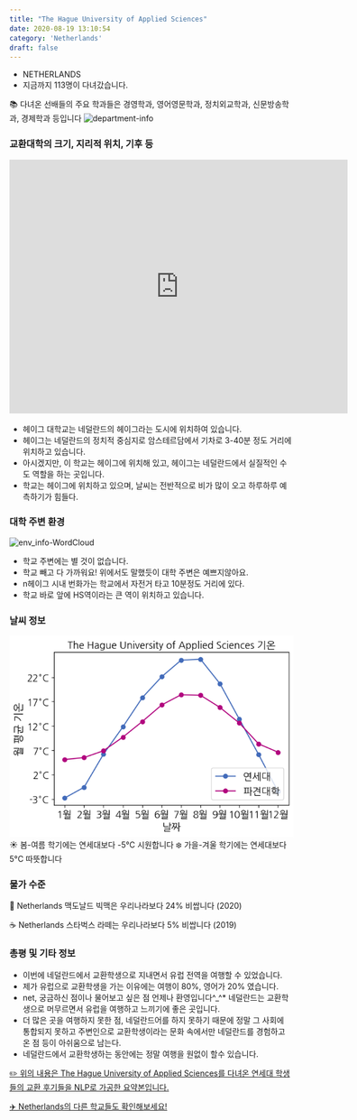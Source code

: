 ```yaml
---
title: "The Hague University of Applied Sciences"
date: 2020-08-19 13:10:54
category: 'Netherlands'
draft: false
---
```



* NETHERLANDS
* 지금까지 113명이 다녀갔습니다. 

📚 다녀온 선배들의 주요 학과들은 경영학과, 영어영문학과, 정치외교학과, 신문방송학과, 경제학과 등입니다
![department-info](../plots/NL000002.png)
### 교환대학의 크기, 지리적 위치, 기후 등
<iframe
width="600"
height="450"
frameborder="0" style="border:0"
src="https://www.google.com/maps/embed/v1/place?key=AIzaSyC9e1AME-pVmWC4hBpFdu5S4dKzyepa3HQ&q=The+Hague+University+of+Applied+Sciences&center=52.067074700000006,4.323974&zoom=14" allowfullscreen>
</iframe>

* 헤이그 대학교는 네덜란드의 헤이그라는 도시에 위치하여 있습니다.
* 헤이그는 네덜란드의 정치적 중심지로 암스테르담에서 기차로 3-40분 정도 거리에 위치하고 있습니다.
* 아시겠지만, 이 학교는 헤이그에 위치해 있고, 헤이그는 네덜란드에서 실질적인 수도 역할을 하는 곳입니다.
* 학교는 헤이그에 위치하고 있으며, 날씨는 전반적으로 비가 많이 오고 하루하루 예측하기가 힘들다.


### 대학 주변 환경

![env_info-WordCloud](../univ_wordclouds_okt/env_info/NL000002_env_info_okt.png)

* 학교 주변에는 별 것이 없습니다.
* 학교 빼고 다 가까워요! 위에서도 말했듯이 대학 주변은 예쁘지않아요.
* n헤이그 시내 번화가는 학교에서 자전거 타고 10분정도 거리에 있다.
* 학교 바로 앞에 HS역이라는 큰 역이 위치하고 있습니다.


### 날씨 정보 
 ![temparature_NL000002](../plots/weather/NL000002.png)
☀️ 봄-여름 학기에는 연세대보다 -5°C 시원합니다
❄️ 가을-겨울 학기에는 연세대보다 5°C 따뜻합니다
### 물가 수준 
🍔 Netherlands 맥도날드 빅맥은 우리나라보다 24% 비쌉니다 (2020)

☕️ Netherlands 스타벅스 라떼는 우리나라보다 5% 비쌉니다 (2019)

### 총평 및 기타 정보
* 이번에 네덜란드에서 교환학생으로 지내면서 유럽 전역을 여행할 수 있었습니다.
* 제가 유럽으로 교환학생을 가는 이유에는 여행이 80%, 영어가 20% 였습니다.
* net, 궁금하신 점이나 물어보고 싶은 점 언제나 환영입니다^_^* 네덜란드는 교환학생으로 머무르면서 유럽을 여행하고 느끼기에 좋은 곳입니다.
* 더 많은 곳을 여행하지 못한 점, 네덜란드어를 하지 못하기 때문에 정말 그 사회에 통합되지 못하고 주변인으로 교환학생이라는 문화 속에서만 네덜란드를 경험하고 온 점 등이 아쉬움으로 남는다.
* 네덜란드에서 교환학생하는 동안에는 정말 여행을 원없이 할수 있습니다.


[✏️ 위의 내용은 The Hague University of Applied Sciences를 다녀온 연세대 학생들의 교환 후기들을 NLP로 가공한 요약본입니다.](http://oia.yonsei.ac.kr/partner/expReport.asp?ucode=NL000002&bgbn=A)

[✈️ Netherlands의 다른 학교들도 확인해보세요!](https://yonsei-exchange.netlify.app/?category=Netherlands)
